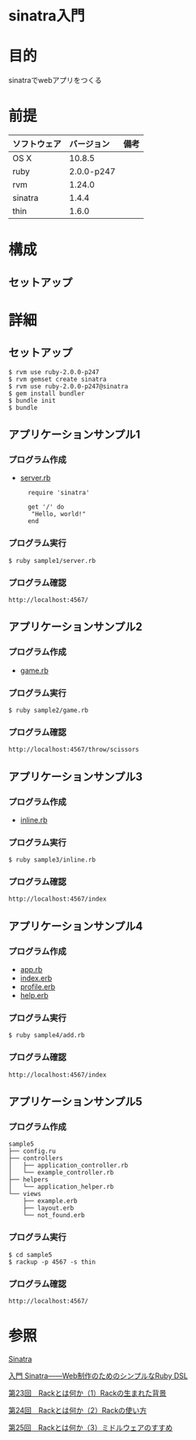 sinatra入門
====================

# 目的 #
sinatraでwebアプリをつくる

# 前提 #
| ソフトウェア   | バージョン   | 備考        |
|:---------------|:-------------|:------------|
| OS X           |10.8.5        |             |
| ruby           |2.0.0-p247    |             |
| rvm            |1.24.0        |             |
| sinatra        |1.4.4         |             |
| thin           |1.6.0         |             |

# 構成 #

## セットアップ ##

# 詳細 #

## セットアップ ##

    $ rvm use ruby-2.0.0-p247
    $ rvm gemset create sinatra
    $ rvm use ruby-2.0.0-p247@sinatra
    $ gem install bundler
    $ bundle init
    $ bundle

## アプリケーションサンプル1 ##

### プログラム作成 ###

+ [server.rb](sample1/server.rb)

        require 'sinatra'
    
        get '/' do
         "Hello, world!"
        end

### プログラム実行 ###

    $ ruby sample1/server.rb

### プログラム確認 ###

    http://localhost:4567/

## アプリケーションサンプル2 ##

### プログラム作成 ###

+ [game.rb](sampl2/game.rb)

### プログラム実行 ###

    $ ruby sample2/game.rb

### プログラム確認 ###

    http://localhost:4567/throw/scissors

## アプリケーションサンプル3 ##

### プログラム作成 ###

+ [inline.rb](sampl3/inline.rb)

### プログラム実行 ###

    $ ruby sample3/inline.rb

### プログラム確認 ###

    http://localhost:4567/index

## アプリケーションサンプル4 ##

### プログラム作成 ###

+ [app.rb](sample4/app.rb)
+ [index.erb](sample4/views/index.erb)
+ [profile.erb](sample4/views/profile.html.erb)
+ [help.erb](sample4/views/help.html.erb)

### プログラム実行 ###

    $ ruby sample4/add.rb

### プログラム確認 ###

    http://localhost:4567/index

## アプリケーションサンプル5 ##

### プログラム作成 ###

    sample5
    ├── config.ru
    ├── controllers
    │   ├── application_controller.rb
    │   └── example_controller.rb
    ├── helpers
    │   └── application_helper.rb
    └── views
        ├── example.erb
        ├── layout.erb
        └── not_found.erb

### プログラム実行 ###

    $ cd sample5
    $ rackup -p 4567 -s thin

### プログラム確認 ###

    http://localhost:4567/

# 参照 #

[Sinatra](http://www.sinatrarb.com/intro-jp.html)

[入門 Sinatra――Web制作のためのシンプルなRuby DSL](http://www.oreilly.co.jp/books/9784873115597/)

[第23回　Rackとは何か（1）Rackの生まれた背景](http://gihyo.jp/dev/serial/01/ruby/0023)

[第24回　Rackとは何か（2）Rackの使い方](http://gihyo.jp/dev/serial/01/ruby/0024)

[第25回　Rackとは何か（3）ミドルウェアのすすめ](http://gihyo.jp/dev/serial/01/ruby/0025)



